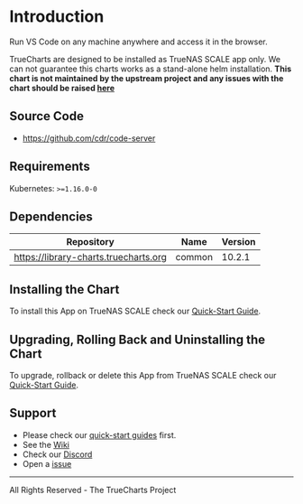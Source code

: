 # Introduction

Run VS Code on any machine anywhere and access it in the browser.

TrueCharts are designed to be installed as TrueNAS SCALE app only. We can not guarantee this charts works as a stand-alone helm installation.
**This chart is not maintained by the upstream project and any issues with the chart should be raised [here](https://github.com/truecharts/apps/issues/new/choose)**

## Source Code

* <https://github.com/cdr/code-server>

## Requirements

Kubernetes: `>=1.16.0-0`

## Dependencies

| Repository | Name | Version |
|------------|------|---------|
| https://library-charts.truecharts.org | common | 10.2.1 |

## Installing the Chart

To install this App on TrueNAS SCALE check our [Quick-Start Guide](https://truecharts.org/manual/Quick-Start%20Guides/02-Installing-an-App/).

## Upgrading, Rolling Back and Uninstalling the Chart

To upgrade, rollback or delete this App from TrueNAS SCALE check our [Quick-Start Guide](https://truecharts.org/manual/Quick-Start%20Guides/04-Upgrade-rollback-delete-an-App/).

## Support

- Please check our [quick-start guides](https://truecharts.org/manual/Quick-Start%20Guides/01-Adding-TrueCharts/) first.
- See the [Wiki](https://truecharts.org)
- Check our [Discord](https://discord.gg/tVsPTHWTtr)
- Open a [issue](https://github.com/truecharts/apps/issues/new/choose)
---
All Rights Reserved - The TrueCharts Project

